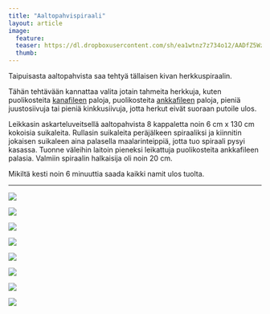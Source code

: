 ```yaml
---
title: "Aaltopahvispiraali"
layout: article
image:
  feature:
  teaser: https://dl.dropboxusercontent.com/sh/ea1wtnz7z734o12/AADfZ5WzCxbXg-IlMq5s05Aya/aktivointi/aaltopahvispiraali/DSC53683-245px.jpg
  thumb:
---
```


Taipuisasta aaltopahvista saa tehtyä tällaisen kivan herkkuspiraalin.

Tähän tehtävään kannattaa valita jotain tahmeita herkkuja, kuten puolikosteita [kanafileen](http://clk.tradedoubler.com/click?p(210840)a(2526211)g(19927404)url(http://www.zooplus.fi/shop/koirat/luut/puruliuskat/rocco/171756)) paloja, puolikosteita [ankkafileen](http://clk.tradedoubler.com/click?p(240480)a(2526211)g(21401374)url(https://www.mustijamirri.fi/brit-care-let-s-bite-ankanrinta-80-g-018621-1)) paloja, pieniä juustosiivuja tai pieniä kinkkusiivuja, jotta herkut eivät suoraan putoile ulos.

Leikkasin askarteluveitsellä aaltopahvista 8 kappaletta noin 6 cm x 130 cm kokoisia suikaleita. Rullasin suikaleita peräjälkeen spiraaliksi ja kiinnitin jokaisen suikaleen aina palasella maalarinteippiä, jotta tuo spiraali pysyi kasassa. Tuonne väleihin laitoin pieneksi leikattuja puolikosteita ankkafileen palasia. Valmiin spiraalin halkaisija oli noin 20 cm.


Mikiltä kesti noin 6 minuuttia saada kaikki namit ulos tuolta.

---

[![](https://dl.dropboxusercontent.com/sh/ea1wtnz7z734o12/AAAexWcdxChtZpLA8fawQaVAa/aktivointi/aaltopahvispiraali/DSC53679-800px.jpg)](https://dl.dropboxusercontent.com/sh/ea1wtnz7z734o12/AACuq5Q3BbKv017mib94z_Wba/aktivointi/aaltopahvispiraali/DSC53679.jpg)

[![](https://dl.dropboxusercontent.com/sh/ea1wtnz7z734o12/AAAzkfg1rbGvv7NdcVm_yteSa/aktivointi/aaltopahvispiraali/DSC53683-800px.jpg)](https://dl.dropboxusercontent.com/sh/ea1wtnz7z734o12/AADuHZ2YVdkJWHmtPBxfbLHYa/aktivointi/aaltopahvispiraali/DSC53683.jpg)

[![](https://dl.dropboxusercontent.com/sh/ea1wtnz7z734o12/AAAtuZ0matGuE5WCcGWhmbKMa/aktivointi/aaltopahvispiraali/DSC53727-800px.jpg)](https://dl.dropboxusercontent.com/sh/ea1wtnz7z734o12/AAB7R-v5fWC-5t5pWKum3wb9a/aktivointi/aaltopahvispiraali/DSC53727.jpg)

[![](https://dl.dropboxusercontent.com/sh/ea1wtnz7z734o12/AADE77xjqIoElUzIqPqEyn7ka/aktivointi/aaltopahvispiraali/DSC53702-800px.jpg)](https://dl.dropboxusercontent.com/sh/ea1wtnz7z734o12/AAAfNyYKmvUUlRRrnFH0MqWUa/aktivointi/aaltopahvispiraali/DSC53702.jpg)

[![](https://dl.dropboxusercontent.com/sh/ea1wtnz7z734o12/AABVWHd_KiYrM6fehyT7qM-Ja/aktivointi/aaltopahvispiraali/DSC53764-800px.jpg)](https://dl.dropboxusercontent.com/sh/ea1wtnz7z734o12/AACtwSDeUzqv4s-b3SjjmZ4Xa/aktivointi/aaltopahvispiraali/DSC53764.jpg)

[![](https://dl.dropboxusercontent.com/sh/ea1wtnz7z734o12/AAA4UqBICyHnjn3c4TxDDy_ja/aktivointi/aaltopahvispiraali/DSC53866-800px.jpg)](https://dl.dropboxusercontent.com/sh/ea1wtnz7z734o12/AABjI1EeJyj3ZvUxXRDEcl5za/aktivointi/aaltopahvispiraali/DSC53866.jpg)

[![](https://dl.dropboxusercontent.com/sh/ea1wtnz7z734o12/AACsi5IbSO0aJvYDfGTaywLka/aktivointi/aaltopahvispiraali/DSC53877-800px.jpg)](https://dl.dropboxusercontent.com/sh/ea1wtnz7z734o12/AAA0OZoXjbW67okjpyyrABOLa/aktivointi/aaltopahvispiraali/DSC53877.jpg)

[![](https://dl.dropboxusercontent.com/sh/ea1wtnz7z734o12/AAD0twdq1RZKZQ4g0xswlIuBa/aktivointi/aaltopahvispiraali/DSC53839-800px.jpg)](https://dl.dropboxusercontent.com/sh/ea1wtnz7z734o12/AACFGlwf9dbbdqilGS-c25E1a/aktivointi/aaltopahvispiraali/DSC53839.jpg)
